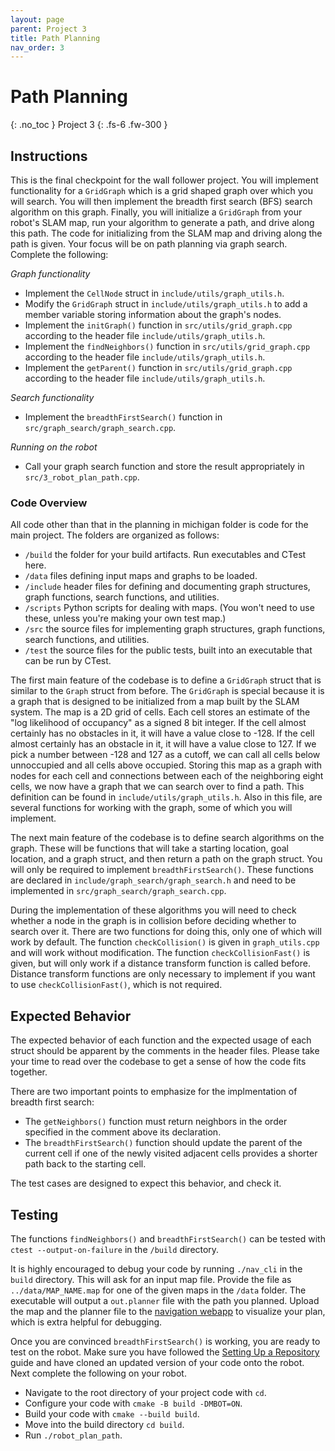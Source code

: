 ```yaml
---
layout: page
parent: Project 3
title: Path Planning
nav_order: 3
---
```


# Path Planning
{: .no_toc }
Project 3
{: .fs-6 .fw-300 }

## Instructions

This is the final checkpoint for the wall follower project. You will implement functionality for a ```GridGraph``` which is a grid shaped graph over which you will search. You will then implement the breadth first search (BFS) search algorithm on this graph. Finally, you will initialize a ```GridGraph``` from your robot's SLAM map, run your algorithm to generate a path, and drive along this path. The code for initializing from the SLAM map and driving along the path is given. Your focus will be on path planning via graph search. Complete the following:

*Graph functionality*
- Implement the ```CellNode``` struct in ```include/utils/graph_utils.h```.
- Modify the ```GridGraph``` struct in ```include/utils/graph_utils.h``` to add a member variable storing information about the graph's nodes.
- Implement the ```initGraph()``` function in ```src/utils/grid_graph.cpp``` according to the header file ```include/utils/graph_utils.h```.
- Implement the ```findNeighbors()``` function in ```src/utils/grid_graph.cpp``` according to the header file ```include/utils/graph_utils.h```.
- Implement the ```getParent()``` function in ```src/utils/grid_graph.cpp``` according to the header file ```include/utils/graph_utils.h```.

*Search functionality*
- Implement the ```breadthFirstSearch()``` function in ```src/graph_search/graph_search.cpp```.

*Running on the robot*
- Call your graph search function and store the result appropriately in ```src/3_robot_plan_path.cpp```. 

### Code Overview

All code other than that in the planning in michigan folder is code for the main project. The folders are organized as follows:

- ```/build``` the folder for your build artifacts. Run executables and CTest here.
- ```/data``` files defining input maps and graphs to be loaded.
- ```/include``` header files for defining and documenting graph structures, graph functions, search functions, and utilities.
- ```/scripts``` Python scripts for dealing with maps. (You won't need to use these, unless you're making your own test map.)
- ```/src``` the source files for implementing graph structures, graph functions, search functions, and utilities.
- ```/test``` the source files for the public tests, built into an executable that can be run by CTest.

The first main feature of the codebase is to define a ```GridGraph``` struct that is similar to the ```Graph``` struct from before. The ```GridGraph``` is special because it is a graph that is designed to be initialized from a map built by the SLAM system. The map is a 2D grid of cells. Each cell stores an estimate of the "log likelihood of occupancy" as a signed 8 bit integer. If the cell almost certainly has no obstacles in it, it will have a value close to -128. If the cell almost certainly has an obstacle in it, it will have a value close to 127. If we pick a number between -128 and 127 as a cutoff, we can call all cells below unnoccupied and all cells above occupied. Storing this map as a graph with nodes for each cell and connections between each of the neighboring eight cells, we now have a graph that we can search over to find a path. This definition can be found in ```include/utils/graph_utils.h```. Also in this file, are several functions for working with the graph, some of which you will implement.

The next main feature of the codebase is to define search algorithms on the graph. These will be functions that will take a starting location, goal location, and a graph struct, and then return a path on the graph struct. You will only be required to implement ```breadthFirstSearch()```. These functions are declared in ```include/graph_search/graph_search.h``` and need to be implemented in ```src/graph_search/graph_search.cpp```.

During the implementation of these algorithms you will need to check whether a node in the graph is in collision before deciding whether to search over it. There are two functions for doing this, only one of which will work by default. The function ```checkCollision()``` is given in ```graph_utils.cpp``` and will work without modification. The function ```checkCollisionFast()``` is given, but will only work if a distance transform function is called before. Distance transform functions are only necessary to implement if you want to use ```checkCollisionFast()```, which is not required. 

## Expected Behavior

The expected behavior of each function and the expected usage of each struct should be apparent by the comments in the header files. Please take your time to read over the codebase to get a sense of how the code fits together. 

There are two important points to emphasize for the implmentation of breadth first search:
- The ```getNeighbors()``` function must return neighbors in the order specified in the comment above its declaration. 
- The ```breadthFirstSearch()``` function should update the parent of the current cell if one of the newly visited adjacent cells provides a shorter path back to the starting cell. 

The test cases are designed to expect this behavior, and check it.

## Testing

The functions ```findNeighbors()``` and ```breadthFirstSearch()``` can be tested with ```ctest --output-on-failure``` in the ```/build``` directory.

It is highly encouraged to debug your code by running ```./nav_cli``` in the ```build``` directory. This will ask for an input map file. Provide the file as ```../data/MAP_NAME.map``` for one of the given maps in the ```/data``` folder. The executable will output a ```out.planner``` file with the path you planned. Upload the map and the planner file to the [navigation webapp](https://hellorob.org/nav-app/) to visualize your plan, which is extra helpful for debugging.

Once you are convinced ```breadthFirstSearch()``` is working, you are ready to test on the robot. Make sure you have followed the [Setting Up a Repository](https://robotics102.org/um-f24/workflows/setting_up_repo.html) guide and have cloned an updated version of your code onto the robot. Next complete the following on your robot.
- Navigate to the root directory of your project code with ```cd```.
- Configure your code with ```cmake -B build -DMBOT=ON```.
- Build your code with ```cmake --build build```.
- Move into the build directory ```cd build```.
- Run ```./robot_plan_path```.
